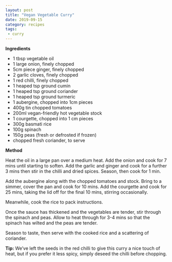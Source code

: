 ```yaml
---
layout: post
title: "Vegan Vegetable Curry"
date: 2019-09-15
category: recipes
tags:
 - curry
---
```


**Ingredients**

* 1 tbsp vegetable oil
* 1 large onion, finely chopped
* 5cm piece ginger, finely chopped
* 2 garlic cloves, finely chopped
* 1 red chilli, finely chopped
* 1 heaped tsp ground cumin
* 1 heaped tsp ground coriander
* 1 heaped tsp ground turmeric
* 1 aubergine, chopped into 1cm pieces
* 400g tin chopped tomatoes 
* 200ml vegan-friendly hot vegetable stock
* 1 courgette, chopped into 1 cm pieces
* 300g basmati rice
* 100g spinach 
* 150g peas (fresh or defrosted if frozen)
* chopped fresh coriander, to serve

**Method**

Heat the oil in a large pan over a medium heat. Add the onion and cook for 7 mins until starting to soften. Add the garlic and ginger and cook for a further 3 mins then stir in the chilli and dried spices. Season, then cook for 1 min.

Add the aubergine along with the chopped tomatoes and stock. Bring to a simmer, cover the pan and cook for 10 mins. Add the courgette and cook for 25 mins, taking the lid off for the final 10 mins, stirring occasionally.

Meanwhile, cook the rice to pack instructions.

Once the sauce has thickened and the vegetables are tender, stir through the spinach and peas. Allow to heat through for 3-4 mins so that the spinach has wilted and the peas are tender.

Season to taste, then serve with the cooked rice and a scattering of coriander.

**Tip:** We’ve left the seeds in the red chilli to give this curry a nice touch of heat, but if you prefer it less spicy, simply deseed the chilli before chopping.
